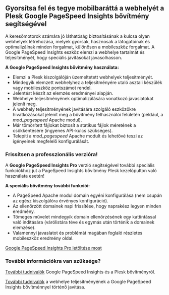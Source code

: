 ## Gyorsítsa fel és tegye mobilbaráttá a webhelyét a Plesk Google PageSpeed Insights bővítmény segítségével 

A keresőmotorok számára jó láthatóság biztosításának a kulcsa olyan webhelyek létrehozása, melyek gyorsak, hasznosak a látogatóinak és optimalizálnak minden forgalmat, különösen a mobileszköz forgalmat. A Google PageSpeed Insights eszköz elemzi a webhelye tartalmát és teljesítményét, hogy speciális javításokat javasolhasson. 

**A Google PageSpeed Insights bővítmény használata:** 

- Elemzi a Plesk kiszolgálóján üzemeltetett webhelyek teljesítményét. 
- Mindegyik elemzett webhelyhez a teljesítményére utaló asztali készülék vagy mobileszköz pontszámot rendel. 
- Jelentést készít az elemzés eredményei alapján. 
- Webhelye teljesítményének optimalizálására vonatkozó javaslatokat jelenít meg. 
- A webhely teljesítményének javítására szolgáló eszközökre hivatkozásokat jelenít meg a bővítmény felhasználói felületén (például, a *mod_pagespeed* Apache modul). 
- Már tömörített fájlokat biztosít a statikus fájlok méretének a csökkentésére (ingyenes API-kulcs szükséges). 
- Telepíti a *mod_pagespeed* Apache modult és lehetővé teszi az igényeinek megfelelő konfigurálását. 

### Frissítsen a professzionális verzióra! 

A **Google PageSpeed Insights Pro** verzió segítségével további speciális funkciókhoz jut a PageSpeed Insights bővítmény Plesk kezelőpulton való használata esetén! 

**A speciális bővítmény további funkciói:** 

- A PageSpeed Apache modul domain egyéni konfigurálása (nem csupán az egész kiszolgálóra érvényes konfiguráció). 
- Az ellenőrzött domainek napi frissítése, hogy naprakész legyen minden eredmény. 
- Tömeges művelet mindegyik domain ellenőrzésének egy kattintással való indítására (várólistára téve és egymás után történik a domainek elemzése). 
- Valamennyi javaslatot és problémát magában foglaló részletes mobileszköz eredmény oldal. 

[Google PageSpeed Insights Pro letöltése most](https://go.plesk.com/buy-plesk-ext/pagespeed-insights) 

### További információkra van szüksége? 

[További tudnivalók](https://www.plesk.com/blog/introducing-google-pagespeed-insights-plesk-extension/) Google PageSpeed Insights és a Plesk bővítményről. 

[További tudnivalók](https://www.plesk.com/product-technology/google-pagespeed-insights-optimize-your-site) a webhelye teljesítményének a Google PageSpeed Insights bővítménnyel történő javítása.